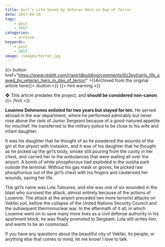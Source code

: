 ```yaml
---
title: Girl’s Life Saved by Veteran Hero in Day of Terror
date: 2017-09-10
tags:
    - post
    - 2017
categories:
    - archive
keywords:
    - post
    - 2017
image: /images/terror.jpg
---
```

{{< button href="https://www.reddit.com/r/worldbuilding/comments/6z2pyl/girls_life_saved_by_veteran_hero_in_day_of_terror/" >}}Archived from the original article here{{< /button >}}
{{< hint warning >}}

❖ This article predates the project, and **should be considered non-canon**.
{{< /hint >}}

**Louenne Dehmones enlisted for two years but stayed for ten.** He served abroad in the war department, where he performed admirably but never rose above the rank of Junior Sergeant because of a good-natured appetite for mischief. He transferred to the military police to be close to his wife and infant daughter.

It was his daughter that he thought of as he powdered the wounds of the girl at the airport with instaskin, and it was of his daughter that he thought as he picked up the girl’s body, smoke still pouring from the cavity in her chest, and carried her to the ambulances that were wailing all over the airport. A bomb of white phosphorous had exploded in the ouisha park outside the terminal. Without his gas mask or gloves, he picked raw phosphorous out of the girl’s chest with his fingers and cauterised her wounds, saving her life.

The girl’s name was Lola Talounes, and she was one of six wounded in the blast who survived the attack, almost entirely because of the actions of Louenne. The attack at the airport preceded two more terrorist attacks on Vekllei soil, before the collapse of the United Nations Security Council and the subsequent thermonuclear war. In the aftermath of it all, in which Louenne went on to save many more lives as a civil defense authority in his apartment block, he was finally promoted to Sergeant. Lola still writes him, and wants to be an cosmonaut.

If you have any questions about the beautiful city of Vekllei, its people, or anything else that comes to mind, let me know! I love to talk.

